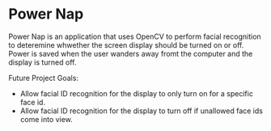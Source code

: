 # Power Nap

Power Nap is an application that uses OpenCV to perform facial recognition to deteremine whwether the screen display should be turned on or off. Power is saved when the user wanders away fromt the computer and the display is turned off. 

Future Project Goals:
- Allow facial ID recognition for the display to only turn on for a specific face id.
- Allow facial ID recognition for the display to turn off if unallowed face ids come into view.

